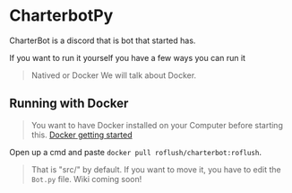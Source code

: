 # CharterbotPy

CharterBot is a discord that is bot that started has. 

If you want to run it yourself you have a few ways you can run it
> Natived or Docker We will talk about Docker.


## Running with Docker

> You want to have Docker installed on your Computer before starting this. [Docker getting started](https://www.docker.com/get-started)

 Open up a cmd and paste `docker pull roflush/charterbot:roflush`.
> That is "src/" by default. If you want to move it, you have to edit the `Bot.py` file.
 Wiki coming soon!